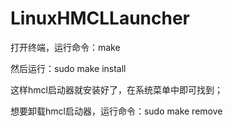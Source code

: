 # LinuxHMCLLauncher

打开终端，运行命令：make

然后运行：sudo make install

这样hmcl启动器就安装好了，在系统菜单中即可找到；

想要卸载hmcl启动器，运行命令：sudo make remove
